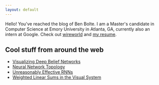 ```yaml
---
layout: default
---
```


Hello! You've reached the blog of Ben Bolte. I am a Master's candidate in Computer Science at Emory University in Atlanta, GA, currently also an intern at Google. Check out <a href="/resources/misc/wireworld.html" target="_blank">wireworld</a> and <a href="/resume.html" target="_blank">my resume</a>.

## Cool stuff from around the web
 - [Visualizing Deep Belief Networks](https://www.cs.toronto.edu/~hinton/adi/index.htm)
 - [Neural Network Topology](http://colah.github.io/posts/2014-03-NN-Manifolds-Topology/)
 - [Unreasonably Effective RNNs](http://karpathy.github.io/2015/05/21/rnn-effectiveness/)
 - [Weighted Linear Sums in the Visual System](http://m.jneurosci.org/content/35/39/13402.full.pdf)
